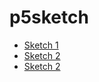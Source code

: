 # p5sketch

* [Sketch 1](https://bongjun.github.io/p5sketch/sketch1/)
* [Sketch 2](https://bongjun.github.io/p5sketch/sketch2/)
* [Sketch 2](https://bongjun.github.io/p5sketch/sketch3/)
